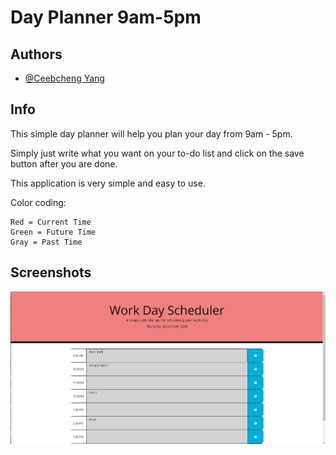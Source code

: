 # Day Planner 9am-5pm



## Authors

- [@Ceebcheng Yang](https://ceebcheng.github.io/Day-Planner/)


## Info

This simple day planner will help you plan your day from 9am - 5pm.

Simply just write what you want on your to-do list and click on the save button after you are done.

This application is very simple and easy to use.

Color coding:

    Red = Current Time
    Green = Future Time
    Gray = Past Time



## Screenshots

![App Screenshot](https://github.com/Ceebcheng/Day-Planner/blob/main/Assets/Capture.JPG)

